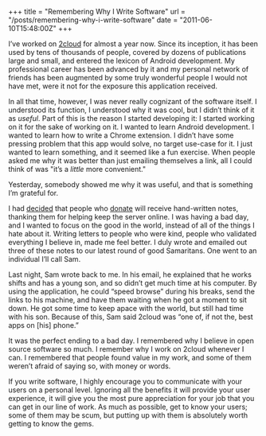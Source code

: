 +++
title = "Remembering Why I Write Software"
url = "/posts/remembering-why-i-write-software"
date = "2011-06-10T15:48:00Z"
+++

I’ve worked on [2cloud](http://links.2cloudproject.com/homepage "2cloud") for almost a year now. Since its inception, it has been used by tens of thousands of people, covered by dozens of publications large and small, and entered the lexicon of Android development. My professional career has been advanced by it and my personal network of friends has been augmented by some truly wonderful people I would not have met, were it not for the exposure this application received.

In all that time, however, I was never really cognizant of the software itself. I understood its function, I understood why it was cool, but I didn’t think of it as _useful_. Part of this is the reason I started developing it: I started working on it for the sake of working on it. I wanted to learn Android development. I wanted to learn how to write a Chrome extension. I didn’t have some pressing problem that this app would solve, no target use-case for it. I just wanted to learn something, and it seemed like a fun exercise. When people asked me why it was better than just emailing themselves a link, all I could think of was "it’s a _little_ more convenient."

Yesterday, somebody showed me why it was useful, and that is something I’m grateful for.

I had [decided](http://twitter.com/paddyforan/status/78811529146937344 "Tweet on Twitter") that people who [donate](http://links.2cloudproject.com/donate "Donate to the 2cloud Project with Paypal") will receive hand-written notes, thanking them for helping keep the server online. I was having a bad day, and I wanted to focus on the good in the world, instead of all of the things I hate about it. Writing letters to people who were kind, people who validated everything I believe in, made me feel better. I duly wrote and emailed out three of these notes to our latest round of good Samaritans. One went to an individual I’ll call Sam.

Last night, Sam wrote back to me. In his email, he explained that he works shifts and has a young son, and so didn’t get much time at his computer. By using the application, he could “speed browse” during his breaks, send the links to his machine, and have them waiting when he got a moment to sit down. He got some time to keep apace with the world, but still had time with his son. Because of this, Sam said 2cloud was “one of, if not the, best apps on [his] phone.”

It was the perfect ending to a bad day. I remembered why I believe in open source software so much. I remember why I work on 2cloud whenever I can. I remembered that people found value in my work, and some of them weren’t afraid of saying so, with money or words.

If you write software, I highly encourage you to communicate with your users on a personal level. Ignoring all the benefits it will provide your user experience, it will give you the most pure appreciation for your job that you can get in our line of work. As much as possible, get to know your users; some of them may be scum, but putting up with them is absolutely worth getting to know the gems.
